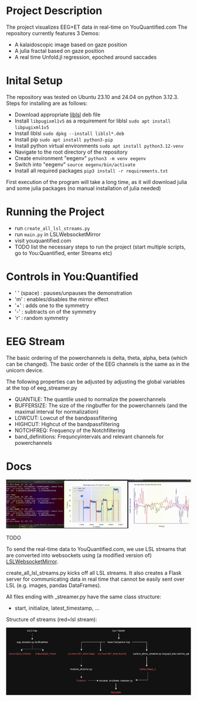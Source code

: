 
# Project Description
The project visualizes EEG+ET data in real-time on YouQuantified.com
The repository currently features 3 Demos:
- A kalaidoscopic image based on gaze position
- A julia fractal based on gaze position
- A real time Unfold.jl regression, epoched around saccades


# Inital Setup
The repository was tested on Ubuntu 23.10 and 24.04 on python 3.12.3. Steps for installing are as follows:

- Download appropriate [liblsl](https://github.com/sccn/liblsl/releases) deb file
- Install `libpugixml1v5` as a requirement for liblsl `sudo apt install libpugixml1v5`
- Install liblsl `sudo dpkg --install liblsl*.deb`
- Install pip `sudo apt install python3-pip`
- Install python virtual environments `sudo apt install python3.12-venv`
- Navigate to the root directory of the repository
- Create environment "eegenv" `python3 -m venv eegenv`
- Switch into "eegenv" `source eegenv/bin/activate`
- Install all required packages `pip3 install -r requirements.txt`

First execution of the program will take a long time, as it will download julia and some julia packages (no manual installation of julia needed)

# Running the Project
- run `create_all_lsl_streams.py`
- run `main.py` in LSLWebsocketMirror
- visit youquantified.com
- TODO list the necessary steps to run the project (start multiple scripts, go to You:Quantified, enter Streams etc)

# Controls in You:Quantified
* ' ' (space) : pauses/unpauses the demonstration
* 'm' : enables/disables the mirror effect
* '+' : adds one to the symmetry
* '-' : subtracts on of the symmetry
* 'r' : random symmetry

# EEG Stream
The basic ordering of the powerchannels is delta, theta, alpha, beta (which can be changed). The basic order of the EEG channels is the same as in the unicorn device.

The following properties can be adjusted by adjusting the global variables at the top of eeg_streamer.py
* QUANTILE: The quantile used to normalize the powerchannels
* BUFFERSIZE: The size of the ringbuffer for the powerchannels (and the maximal interval for normalization)
* LOWCUT: Lowcut of the bandpassfiltering
* HIGHCUT: Highcut of the bandpassfiltering
* NOTCHFREQ: Frequency of the Notchfiltering
* band_definitions: Frequncyintervals and relevant channels for powerchannels







# Docs

![unfold demo](res/output.gif)

TODO

To send the real-time data to YouQuantified.com, we use LSL streams that are converted into websockets using (a modified version of) [LSLWebsocketMirror](https://github.com/esromerog/LSLWebsocketMirror).

create_all_lsl_streams.py kicks off all LSL streams. It also creates a Flask server for communicating data in real time that cannot be easily sent over LSL (e.g. images, pandas DataFrames).

All files ending with _streamer.py have the same class structure:
- start, initialize, latest_timestamp, ...

Structure of streams (red=lsl stream):

![structure](res/structure.png)
